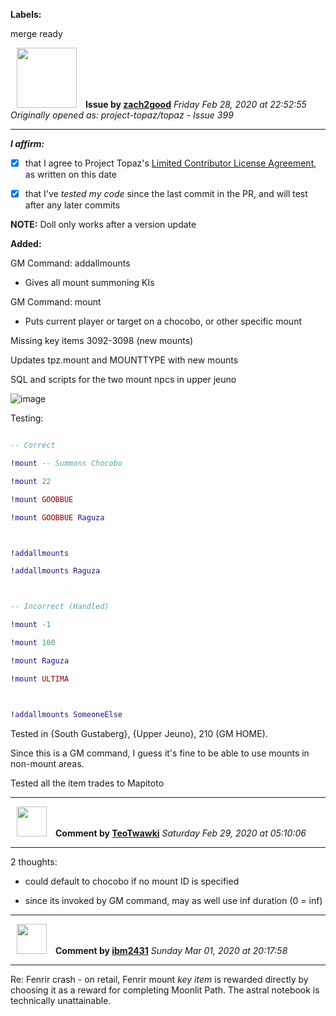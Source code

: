 **Labels:**

merge ready



<a href="https://github.com/zach2good"><img src="https://avatars3.githubusercontent.com/u/1389729?v=4" width="96" height="96" hspace="10"></img></a> **Issue by [zach2good](https://github.com/zach2good)**
_Friday Feb 28, 2020 at 22:52:55_
_Originally opened as: project-topaz/topaz - Issue 399_

----

<!-- place 'x' mark between square [] brackets to affirm: -->
**_I affirm:_**
- [x] that I agree to Project Topaz's [Limited Contributor License Agreement](https://github.com/project-topaz/topaz/blob/master/CONTRIBUTOR_AGREEMENT.md), as written on this date
- [x] that I've _tested my code_ since the last commit in the PR, and will test after any later commits

**NOTE:** Doll only works after a version update

**Added:**
GM Command: addallmounts
- Gives all mount summoning KIs

GM Command: mount
- Puts current player or target on a chocobo, or other specific mount

Missing key items 3092-3098 (new mounts)
Updates tpz.mount and MOUNTTYPE with new mounts
SQL and scripts for the two mount npcs in upper jeuno

![image](https://user-images.githubusercontent.com/1389729/75592981-7ac6ed80-5a8c-11ea-9291-a8841194dd60.png)

Testing:
```lua
-- Correct
!mount -- Summons Chocobo
!mount 22
!mount GOOBBUE
!mount GOOBBUE Raguza

!addallmounts
!addallmounts Raguza

-- Incorrect (Handled)
!mount -1
!mount 100
!mount Raguza
!mount ULTIMA

!addallmounts SomeoneElse
```

Tested in {South Gustaberg}, {Upper Jeuno}, 210 (GM HOME). 
Since this is a GM command, I guess it's fine to be able to use mounts in non-mount areas.

Tested all the item trades to Mapitoto


----
<a href="https://github.com/TeoTwawki"><img src="https://avatars0.githubusercontent.com/u/6871475?v=4" width="48" height="48" hspace="10"></img></a> **Comment by [TeoTwawki](https://github.com/TeoTwawki)**
_Saturday Feb 29, 2020 at 05:10:06_

----

2 thoughts: 
 - could default to chocobo if no mount ID is specified 
 - since its invoked by GM command, may as well use inf duration (0 = inf)


----
<a href="https://github.com/ibm2431"><img src="https://avatars3.githubusercontent.com/u/13112942?v=4" width="48" height="48" hspace="10"></img></a> **Comment by [ibm2431](https://github.com/ibm2431)**
_Sunday Mar 01, 2020 at 20:17:58_

----

Re: Fenrir crash - on retail, Fenrir mount _key item_ is rewarded directly by choosing it as a reward for completing Moonlit Path. The astral notebook is technically unattainable.
